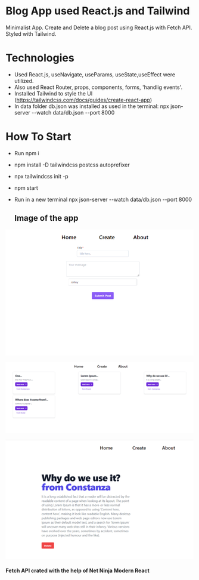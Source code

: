 # Blog App used React.js and Tailwind

Minimalist App. Create and Delete a blog post using React.js with Fetch API. Styled with Tailwind.

# Technologies

- Used React.js, useNavigate, useParams, useState,useEffect were utilized.
- Also used React Router, props, components, forms, 'handlig events'.
- Installed Tailwind to style the UI  (https://tailwindcss.com/docs/guides/create-react-app)
- In data folder db.json was installed as used in the terminal: npx json-server --watch data/db.json --port 8000

# How To Start 

- Run npm i
- npm install -D tailwindcss postcss autoprefixer
- npx tailwindcss init -p
- npm start
- Run in a new terminal npx json-server --watch data/db.json --port 8000

  ## Image of the app ##

![This is an image](https://github.com/Matyas92/pic/blob/main/blog1.png)

![This is an image](https://github.com/Matyas92/pic/blob/main/blog2.png)

![This is an image](https://github.com/Matyas92/pic/blob/main/blog4.png)

#### Fetch API crated with the help of Net Ninja Modern React
